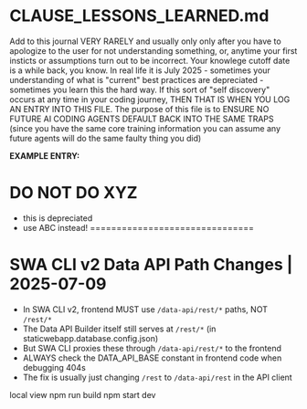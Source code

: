 # CLAUSE_LESSONS_LEARNED.md
Add to this journal VERY RARELY and usually only only after you have to apologize to the user for not understanding something, or, anytime your first insticts or assumptions turn out to be incorrect. Your knowlege cutoff date is a while back, you know. In real life it is July 2025 - sometimes your understanding of what is "current" best practices are depreciated - sometimes you learn this the hard way. If this sort of "self discovery" occurs at any time in your coding journey, THEN THAT IS WHEN YOU LOG AN ENTRY INTO THIS FILE. The purpose of this file is to ENSURE NO FUTURE AI CODING AGENTS DEFAULT BACK INTO THE SAME TRAPS (since you have the same core training information you can assume any future agents will do the same faulty thing you did)

**EXAMPLE ENTRY:** 
# DO NOT DO XYZ 
- this is depreciated
- use ABC instead!
===============================

# SWA CLI v2 Data API Path Changes | 2025-07-09
- In SWA CLI v2, frontend MUST use `/data-api/rest/*` paths, NOT `/rest/*`
- The Data API Builder itself still serves at `/rest/*` (in staticwebapp.database.config.json)
- But SWA CLI proxies these through `/data-api/rest/*` to the frontend
- ALWAYS check the DATA_API_BASE constant in frontend code when debugging 404s
- The fix is usually just changing `/rest` to `/data-api/rest` in the API client


local view
npm run build
npm start dev